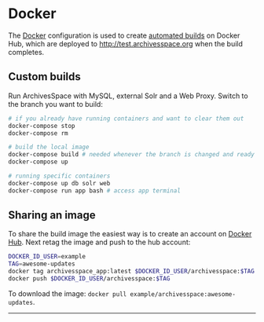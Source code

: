 # Docker

The [Docker](https://www.docker.com/) configuration is used to create [automated builds](https://hub.docker.com/r/archivesspace/archivesspace/) on Docker Hub,
which are deployed to http://test.archivesspace.org when the build completes.

## Custom builds

Run ArchivesSpace with MySQL, external Solr and a Web Proxy. Switch to the
branch you want to build:

```bash
# if you already have running containers and want to clear them out
docker-compose stop
docker-compose rm

# build the local image
docker-compose build # needed whenever the branch is changed and ready to test
docker-compose up

# running specific containers
docker-compose up db solr web
docker-compose run app bash # access app terminal
```

## Sharing an image

To share the build image the easiest way is to create an account on [Docker Hub](https://hub.docker.com/).
Next retag the image and push to the hub account:

```bash
DOCKER_ID_USER=example
TAG=awesome-updates
docker tag archivesspace_app:latest $DOCKER_ID_USER/archivesspace:$TAG
docker push $DOCKER_ID_USER/archivesspace:$TAG
```

To download the image: `docker pull example/archivesspace:awesome-updates`.

---
